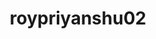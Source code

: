 ---
title: roypriyanshu02
github: https://github.com/roypriyanshu02
mode: dark
transition: 1s
score: 58.5
archetype:
- Little Bit of Everything
---